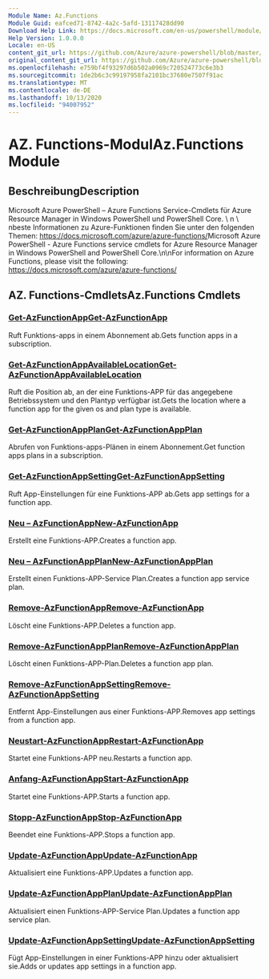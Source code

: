 ```yaml
---
Module Name: Az.Functions
Module Guid: eafced71-8742-4a2c-5afd-13117428dd90
Download Help Link: https://docs.microsoft.com/en-us/powershell/module/az.functions
Help Version: 1.0.0.0
Locale: en-US
content_git_url: https://github.com/Azure/azure-powershell/blob/master/src/Functions/help/Az.Functions.md
original_content_git_url: https://github.com/Azure/azure-powershell/blob/master/src/Functions/help/Az.Functions.md
ms.openlocfilehash: e759bf4f93297d6b502a0969c720524773c6e3b3
ms.sourcegitcommit: 1de2b6c3c99197958fa2101bc37680e7507f91ac
ms.translationtype: MT
ms.contentlocale: de-DE
ms.lasthandoff: 10/13/2020
ms.locfileid: "94007952"
---
```

# <span data-ttu-id="811ca-101">AZ. Functions-Modul</span><span class="sxs-lookup"><span data-stu-id="811ca-101">Az.Functions Module</span></span>
## <span data-ttu-id="811ca-102">Beschreibung</span><span class="sxs-lookup"><span data-stu-id="811ca-102">Description</span></span>
<span data-ttu-id="811ca-103">Microsoft Azure PowerShell – Azure Functions Service-Cmdlets für Azure Resource Manager in Windows PowerShell und PowerShell Core. \ n \ nbeste Informationen zu Azure-Funktionen finden Sie unter den folgenden Themen: https://docs.microsoft.com/azure/azure-functions/</span><span class="sxs-lookup"><span data-stu-id="811ca-103">Microsoft Azure PowerShell - Azure Functions service cmdlets for Azure Resource Manager in Windows PowerShell and PowerShell Core.\n\nFor information on Azure Functions, please visit the following: https://docs.microsoft.com/azure/azure-functions/</span></span>

## <span data-ttu-id="811ca-104">AZ. Functions-Cmdlets</span><span class="sxs-lookup"><span data-stu-id="811ca-104">Az.Functions Cmdlets</span></span>
### [<span data-ttu-id="811ca-105">Get-AzFunctionApp</span><span class="sxs-lookup"><span data-stu-id="811ca-105">Get-AzFunctionApp</span></span>](Get-AzFunctionApp.md)
<span data-ttu-id="811ca-106">Ruft Funktions-apps in einem Abonnement ab.</span><span class="sxs-lookup"><span data-stu-id="811ca-106">Gets function apps in a subscription.</span></span>

### [<span data-ttu-id="811ca-107">Get-AzFunctionAppAvailableLocation</span><span class="sxs-lookup"><span data-stu-id="811ca-107">Get-AzFunctionAppAvailableLocation</span></span>](Get-AzFunctionAppAvailableLocation.md)
<span data-ttu-id="811ca-108">Ruft die Position ab, an der eine Funktions-APP für das angegebene Betriebssystem und den Plantyp verfügbar ist.</span><span class="sxs-lookup"><span data-stu-id="811ca-108">Gets the location where a function app for the given os and plan type is available.</span></span>

### [<span data-ttu-id="811ca-109">Get-AzFunctionAppPlan</span><span class="sxs-lookup"><span data-stu-id="811ca-109">Get-AzFunctionAppPlan</span></span>](Get-AzFunctionAppPlan.md)
<span data-ttu-id="811ca-110">Abrufen von Funktions-apps-Plänen in einem Abonnement.</span><span class="sxs-lookup"><span data-stu-id="811ca-110">Get function apps plans in a subscription.</span></span>

### [<span data-ttu-id="811ca-111">Get-AzFunctionAppSetting</span><span class="sxs-lookup"><span data-stu-id="811ca-111">Get-AzFunctionAppSetting</span></span>](Get-AzFunctionAppSetting.md)
<span data-ttu-id="811ca-112">Ruft App-Einstellungen für eine Funktions-APP ab.</span><span class="sxs-lookup"><span data-stu-id="811ca-112">Gets app settings for a function app.</span></span>

### [<span data-ttu-id="811ca-113">Neu – AzFunctionApp</span><span class="sxs-lookup"><span data-stu-id="811ca-113">New-AzFunctionApp</span></span>](New-AzFunctionApp.md)
<span data-ttu-id="811ca-114">Erstellt eine Funktions-APP.</span><span class="sxs-lookup"><span data-stu-id="811ca-114">Creates a function app.</span></span>

### [<span data-ttu-id="811ca-115">Neu – AzFunctionAppPlan</span><span class="sxs-lookup"><span data-stu-id="811ca-115">New-AzFunctionAppPlan</span></span>](New-AzFunctionAppPlan.md)
<span data-ttu-id="811ca-116">Erstellt einen Funktions-APP-Service Plan.</span><span class="sxs-lookup"><span data-stu-id="811ca-116">Creates a function app service plan.</span></span>

### [<span data-ttu-id="811ca-117">Remove-AzFunctionApp</span><span class="sxs-lookup"><span data-stu-id="811ca-117">Remove-AzFunctionApp</span></span>](Remove-AzFunctionApp.md)
<span data-ttu-id="811ca-118">Löscht eine Funktions-APP.</span><span class="sxs-lookup"><span data-stu-id="811ca-118">Deletes a function app.</span></span>

### [<span data-ttu-id="811ca-119">Remove-AzFunctionAppPlan</span><span class="sxs-lookup"><span data-stu-id="811ca-119">Remove-AzFunctionAppPlan</span></span>](Remove-AzFunctionAppPlan.md)
<span data-ttu-id="811ca-120">Löscht einen Funktions-APP-Plan.</span><span class="sxs-lookup"><span data-stu-id="811ca-120">Deletes a function app plan.</span></span>

### [<span data-ttu-id="811ca-121">Remove-AzFunctionAppSetting</span><span class="sxs-lookup"><span data-stu-id="811ca-121">Remove-AzFunctionAppSetting</span></span>](Remove-AzFunctionAppSetting.md)
<span data-ttu-id="811ca-122">Entfernt App-Einstellungen aus einer Funktions-APP.</span><span class="sxs-lookup"><span data-stu-id="811ca-122">Removes app settings from a function app.</span></span>

### [<span data-ttu-id="811ca-123">Neustart-AzFunctionApp</span><span class="sxs-lookup"><span data-stu-id="811ca-123">Restart-AzFunctionApp</span></span>](Restart-AzFunctionApp.md)
<span data-ttu-id="811ca-124">Startet eine Funktions-APP neu.</span><span class="sxs-lookup"><span data-stu-id="811ca-124">Restarts a function app.</span></span>

### [<span data-ttu-id="811ca-125">Anfang-AzFunctionApp</span><span class="sxs-lookup"><span data-stu-id="811ca-125">Start-AzFunctionApp</span></span>](Start-AzFunctionApp.md)
<span data-ttu-id="811ca-126">Startet eine Funktions-APP.</span><span class="sxs-lookup"><span data-stu-id="811ca-126">Starts a function app.</span></span>

### [<span data-ttu-id="811ca-127">Stopp-AzFunctionApp</span><span class="sxs-lookup"><span data-stu-id="811ca-127">Stop-AzFunctionApp</span></span>](Stop-AzFunctionApp.md)
<span data-ttu-id="811ca-128">Beendet eine Funktions-APP.</span><span class="sxs-lookup"><span data-stu-id="811ca-128">Stops a function app.</span></span>

### [<span data-ttu-id="811ca-129">Update-AzFunctionApp</span><span class="sxs-lookup"><span data-stu-id="811ca-129">Update-AzFunctionApp</span></span>](Update-AzFunctionApp.md)
<span data-ttu-id="811ca-130">Aktualisiert eine Funktions-APP.</span><span class="sxs-lookup"><span data-stu-id="811ca-130">Updates a function app.</span></span>

### [<span data-ttu-id="811ca-131">Update-AzFunctionAppPlan</span><span class="sxs-lookup"><span data-stu-id="811ca-131">Update-AzFunctionAppPlan</span></span>](Update-AzFunctionAppPlan.md)
<span data-ttu-id="811ca-132">Aktualisiert einen Funktions-APP-Service Plan.</span><span class="sxs-lookup"><span data-stu-id="811ca-132">Updates a function app service plan.</span></span>

### [<span data-ttu-id="811ca-133">Update-AzFunctionAppSetting</span><span class="sxs-lookup"><span data-stu-id="811ca-133">Update-AzFunctionAppSetting</span></span>](Update-AzFunctionAppSetting.md)
<span data-ttu-id="811ca-134">Fügt App-Einstellungen in einer Funktions-APP hinzu oder aktualisiert sie.</span><span class="sxs-lookup"><span data-stu-id="811ca-134">Adds or updates app settings in a function app.</span></span>
